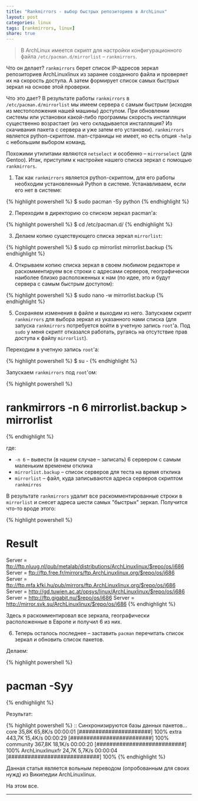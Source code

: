```yaml
---
title: "Rankmirrors - выбор быстрых репозиториев в ArchLinux"
layout: post
categories: linux
tags: [rankmirrors, linux]
share: true
---
```


> В ArchLinux имеется скрипт для настройки конфигурационного файла `/etc/pacman.d/mirrorlist` – `rankmirrors`.

Что он делает? `rankmirrors` берет список IP-адресов зеркал репозиториев ArchLinuxlinux из заранее созданного файла и проверяет их на скорость доступа. А затем формирует список самых быстрых зеркал на основе этой проверки.

Что это дает? В результате работы `rankmirrors` в `/etc/pacman.d/mirrorlist` мы имеем сервера с самым быстрым (исходяя из местоположения нашей машины) доступом. При обновлении системы или установки какой-либо программы скорость инсталляции существенно возрастает (из чего складывается инсталляция? Из скачивания пакета с сервера и уже затем его установки). `rankmirrors` является python-скриптом. man-страницы не имеет, но есть опция `-help` с небольшим выбором команд.

Похожими утилитами являются `netselect` и особенно – `mirrorselect` (для Gentoo). Итак, приступим к настройке нашего списка зеркал с помощью `rankmirrors`.

1. Так как `rankmirrors` является python-скриптом, для его работы необходим установленный Python в системе. Устанавливаем, если его нет в системе:

{% highlight powershell %}
$ sudo pacman -Sy python
{% endhighlight %}

2. Переходим в директорию со списком зеркал pacman'а:

{% highlight powershell %}
$ cd /etc/pacman.d/
{% endhighlight %}

3. Делаем копию существующего списка зеркал `mirrorlist`:

{% highlight powershell %}
$ sudo cp mirrorlist mirrorlist.backup
{% endhighlight %}

4. Открываем копию списка зеркал в своем любимом редакторе и раскомментируем все строки с адресами серверов, географически наиболее близко расположенных к нам (по идее, это и будут сервера с самым быстрым доступом):

{% highlight powershell %}
$ sudo nano -w mirrorlist.backup
{% endhighlight %}

5. Сохраняем изменения в файле и выходим из него. Запускаем скрипт `rankmirrors` для выбора зеркал из указанного нами списка (для запуска `rankmirrors` потребуется войти в учетную запись `root`'а. Под `sudo` у меня скрипт отказался работать, ругаясь на отсутствие прав доступа к файлу `mirrorlist`).

Переходим в учетную запись `root`'а:

{% highlight powershell %}
$ su -
{% endhighlight %}

Запускаем `rankmirrors` под `root`'ом:

{% highlight powershell %}
# rankmirrors -n 6 mirrorlist.backup > mirrorlist
{% endhighlight %}

где:

  * `-n 6` – вывести (в нашем случае – записать) 6 сервером с самым маленьким временем отклика
  * `mirrorlist.backup` – список серверов для теста на время отклика
  * `mirrorlist` – файл, куда записываются адреса серверов скриптом `rankmirros`

В результате `rankmirrors` удалит все раскомментированные строки в `mirrorlist` и снесет адреса шести самых "быстрых" зеркал. Получится что-то вроде этого:

{% highlight powershell %}
# Result
  Server = ftp://ftp.nluug.nl/pub/metalab/distributions/ArchLinuxlinux/$repo/os/i686
  Server = ftp://ftp.free.fr/mirrors/ftp.ArchLinuxlinux.org/$repo/os/i686
  Server = ftp://ftp.mfa.kfki.hu/pub/mirrors/ftp.ArchLinuxlinux.org/$repo/os/i686
  Server = http://gd.tuwien.ac.at/opsys/linux/ArchLinuxlinux/$repo/os/i686
  Server = http://ftp.gigabit.nu/$repo/os/i686
  Server = http://mirror.svk.su/ArchLinuxlinux/$repo/os/i686
{% endhighlight %}

Здесь я раскомментировал все зеркала, географически расположенные в Европе и получил 6 из них.

6. Теперь осталось последнее – заставить `pacman` перечитать список зеркал и обновить список пакетов.

Делаем:

{% highlight powershell %}
# pacman -Syy
{% endhighlight %}

Результат:

{% highlight powershell %}
:: Синхронизируются базы данных пакетов…
  core 35,8K
  65,8K/s 00:00:01 [######################] 100%
  extra 443,7K 15,4K/s 00:00:29 [#########################] 100%
  community 367,8K
  18,1K/s 00:00:20 [###########################] 100%
  ArchLinuxlinuxfr 24,7K 5,7K/s 00:00:04 [############################] 100%
{% endhighlight %}

Данная статья является вольным переводом (опробованным для своих нужд) из Википедии ArchLinuxlinux.

На этом все.

---